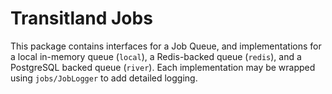 # Transitland Jobs

This package contains interfaces for a Job Queue, and implementations for a local in-memory queue (`local`), a Redis-backed queue (`redis`), and a PostgreSQL backed queue (`river`). Each implementation may be wrapped using `jobs/JobLogger` to add detailed logging.